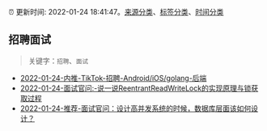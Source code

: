 :alarm_clock: 更新时间: 2022-01-24 18:41:47。[来源分类](../README.md)、[标签分类](../TAGS.md)、[时间分类](../TIMELINE.md)

## 招聘面试


> 关键字：`招聘`、`面试`



- [2022-01-24-内推-TikTok-招聘-Android/iOS/golang-后端](https://www.v2ex.com/t/830349) 
- [2022-01-24-面试官问:-说一说ReentrantReadWriteLock的实现原理与锁获取过程](https://toutiao.io/k/001uotl) 
- [2022-01-24-推荐-面试官问：设计高并发系统的时候，数据库层面该如何设计？](https://toutiao.io/k/p935kqr) 